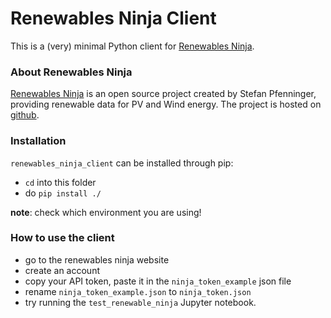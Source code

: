 # Renewables Ninja Client

This is a (very) minimal Python client for [Renewables Ninja](https://www.renewables.ninja/).


### About Renewables Ninja
[Renewables Ninja](https://www.renewables.ninja/) is an open source project created by Stefan Pfenninger, 
providing renewable data for PV and Wind energy.
The project is hosted on [github](https://github.com/renewables-ninja).


### Installation
`renewables_ninja_client` can be installed through pip:
* `cd` into this folder
* do `pip install ./`

__note__: check which environment you are using!


### How to use the client
* go to the renewables ninja website
* create an account
* copy your API token, paste it in the `ninja_token_example` json file
* rename `ninja_token_example.json` to `ninja_token.json`
* try running the `test_renewable_ninja` Jupyter notebook.
